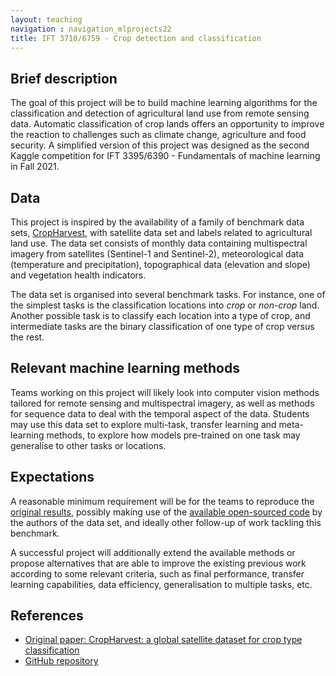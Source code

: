 ```yaml
---
layout: teaching
navigation : navigation_mlprojects22
title: IFT 3710/6759 - Crop detection and classification
---
```


## Brief description

The goal of this project will be to build machine learning algorithms for the classification and detection of agricultural land use from remote sensing data. Automatic classification of crop lands offers an opportunity to improve the reaction to challenges such as climate change, agriculture and food security. A simplified version of this project was designed as the second Kaggle competition for IFT 3395/6390 - Fundamentals of machine learning in Fall 2021.

## Data

This project is inspired by the availability of a family of benchmark data sets, [CropHarvest](https://github.com/nasaharvest/cropharvest), with satellite data set and labels related to agricultural land use. The data set consists of monthly data containing multispectral imagery from satellites (Sentinel-1 and Sentinel-2), meteorological data (temperature and precipitation), topographical data (elevation and slope) and vegetation health indicators.

The data set is organised into several benchmark tasks. For instance, one of the simplest tasks is the classification locations into _crop_ or _non-crop_ land. Another possible task is to classify each location into a type of crop, and intermediate tasks are the binary classification of one type of crop versus the rest.

## Relevant machine learning methods

Teams working on this project will likely look into computer vision methods tailored for remote sensing and multispectral imagery, as well as methods for sequence data to deal with the temporal aspect of the data. Students may use this data set to explore multi-task, transfer learning and meta-learning methods, to explore how models pre-trained on one task may generalise to other tasks or locations.

## Expectations

A reasonable minimum requirement will be for the teams to reproduce the [original results](https://openreview.net/pdf?id=JtjzUXPEaCu), possibly making use of the [available open-sourced code](https://github.com/nasaharvest/cropharvest) by the authors of the data set, and ideally other follow-up of work tackling this benchmark. 

A successful project will additionally extend the available methods or propose alternatives that are able to improve the existing previous work according to some relevant criteria, such as final performance, transfer learning capabilities, data efficiency, generalisation to multiple tasks, etc.

## References

* [Original paper: CropHarvest: a global satellite dataset for crop type classification](https://openreview.net/pdf?id=JtjzUXPEaCu)
* [GitHub repository](https://github.com/nasaharvest/cropharvest)
